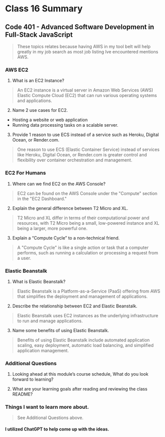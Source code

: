 # Class 16 Summary
## Code 401 - Advanced Software Development in Full-Stack JavaScript

> These topics relates because having AWS in my tool belt will help greatly in my job search as most job listing Ive encountered mentions AWS.

### AWS EC2
1. What is an EC2 Instance?
> An EC2 instance is a virtual server in Amazon Web Services (AWS) Elastic Compute Cloud (EC2) that can run various operating systems and applications.
2. Name 2 use cases for EC2.
* Hosting a website or web application
* Running data processing tasks on a scalable server.
3. Provide 1 reason to use ECS instead of a service such as Heroku, Digital Ocean, or Render.com.
> One reason to use ECS (Elastic Container Service) instead of services like Heroku, Digital Ocean, or Render.com is greater control and flexibility over container orchestration and management.

### EC2 For Humans
1. Where can we find EC2 on the AWS Console?
> EC2 can be found on the AWS Console under the "Compute" section in the "EC2 Dashboard."
2. Explain the general difference between T2 Micro and XL.
> T2 Micro and XL differ in terms of their computational power and resources, with T2 Micro being a small, low-powered instance and XL being a larger, more powerful one.
3. Explain a “Compute Cycle” to a non-technical friend.
> A "Compute Cycle" is like a single action or task that a computer performs, such as running a calculation or processing a request from a user.

### Elastic Beanstalk
1. What is Elastic Beanstalk?
> Elastic Beanstalk is a Platform-as-a-Service (PaaS) offering from AWS that simplifies the deployment and management of applications.
2. Describe the relationship between EC2 and Elastic Beanstalk.
> Elastic Beanstalk uses EC2 instances as the underlying infrastructure to run and manage applications.
3. Name some benefits of using Elastic Beanstalk.
> Benefits of using Elastic Beanstalk include automated application scaling, easy deployment, automatic load balancing, and simplified application management.

### Additional Questions
1. Looking ahead at this module’s course schedule, What do you look forward to learning?
> 
2. What are your learning goals after reading and reviewing the class README?
> 

### Things I want to learn more about.
> See Additional Questions above.

#### I utilized ChatGPT to help come up with the ideas.
